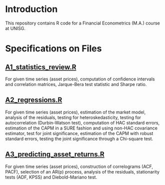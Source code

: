 # Introduction 

This repository contains R code for a Financial Econometrics (M.A.) course at UNISG.

# Specifications on Files

## [A1_statistics_review.R](https://github.com/nathaliemayor/Financial_Econometrics/blob/main/A1_statistics_review.R)

For given time series (asset prices), computation of confidence intervals and correlation matrices, Jarque-Bera test statistic and Sharpe ratio.

## [A2_regressions.R](https://github.com/nathaliemayor/Financial_Econometrics/blob/main/A2_regressions.R)

For given time series (asset prices), estimation of the market model, analysis of the residuals, testing for heteroskedasticity, testing for autocorrelation (Durbin-Watson test), computation of HAC standard errors, estimation of the CAPM in a SURE fashion and using non-HAC covariance estimator, test for joint significance, estimation of the CAPM with robust standard errors, testing the joint significance through a Chi-square test.

## [A3_predicting_asset_returns.R](https://github.com/nathaliemayor/Financial_Econometrics/blob/main/A3_predicting_asset_returns.R)

For given time series (asset prices), construction of correlograms (ACF, PACF), selection of an AR(p) process, analysis of the residuals, stationarity tests (ADF, KPSS) and Diebold-Mariano test.

## []()
